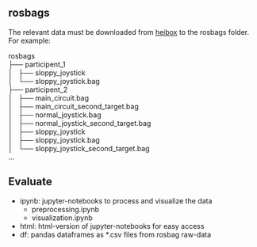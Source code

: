 ## rosbags
The relevant data must be downloaded from [heibox](https://heibox.uni-heidelberg.de/d/7db207cbe74a42d1b9b4/) to the rosbags folder. For example:  

rosbags  
├── participent_1  
│   ├── sloppy_joystick  
│   └── sloppy_joystick.bag  
├── participent_2  
│   ├── main_circuit.bag  
│   ├── main_circuit_second_target.bag  
│   ├── normal_joystick.bag  
│   ├── normal_joystick_second_target.bag  
│   ├── sloppy_joystick  
│   ├── sloppy_joystick.bag  
│   └── sloppy_joystick_second_target.bag  
...




## Evaluate
 - ipynb: jupyter-notebooks to process and visualize the data
    - preprocessing.ipynb
    - visualization.ipynb
 - html: html-version of jupyter-notebooks for easy access
 - df: pandas dataframes as *.csv files from rosbag raw-data


